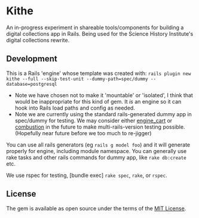 # Kithe
An in-progress experiment in shareable tools/components for building a digital collections app in Rails.  Being used for the Science History Institute's digital collections rewrite.


## Development

This is a Rails 'engine' whose template was created with: `rails plugin new kithe --full --skip-test-unit --dummy-path=spec/dummy --database=postgresql`

* Note we have chosen not to make it 'mountable' or 'isolated', I think that would be inappropriate for this kind of gem. It _is_ an engine so it can hook into Rails load paths and config as needed.
* Note we are currently using the standard rails-generated dummy app in spec/dummy for testing. We may consider either [engine_cart](https://github.com/cbeer/engine_cart) or [combustion](https://github.com/pat/combustion) in the future to make multi-rails-version testing possible. (Hopefully near future before we too much to re-jigger)

You can use all rails generators (eg `rails g model foo`) and it will generate properly for engine,
including module namespace. You can generally use rake tasks and other rails commands for dummy app, like `rake db:create` etc.

We use rspec for testing, [bundle exec] `rake spec`, `rake`, or `rspec`.


## License
The gem is available as open source under the terms of the [MIT License](https://opensource.org/licenses/MIT).
